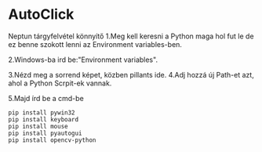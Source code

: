 # AutoClick
Neptun tárgyfelvétel könnyítő
1.Meg kell keresni a Python maga hol fut le de ez benne szokott lenni az Environment variables-ben.

2.Windows-ba ird be:"Environment variables".

3.Nézd meg a sorrend képet, közben pillants ide.
4.Adj hozzá új Path-et azt, ahol a Python Scrpit-ek vannak.

5.Majd írd be a cmd-be

	pip install pywin32
	pip install keyboard
	pip install mouse
	pip install pyautogui
	pip install opencv-python

